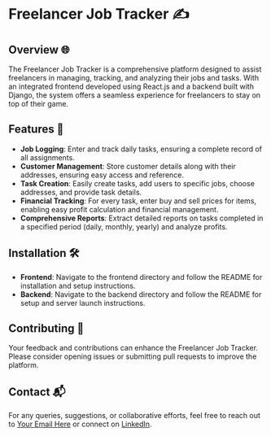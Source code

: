 # Freelancer Job Tracker ✍️

## Overview 🌐
The Freelancer Job Tracker is a comprehensive platform designed to assist freelancers in managing, tracking, and analyzing their jobs and tasks. With an integrated frontend developed using React.js and a backend built with Django, the system offers a seamless experience for freelancers to stay on top of their game.

## Features 🚀
- **Job Logging**: Enter and track daily tasks, ensuring a complete record of all assignments.
- **Customer Management**: Store customer details along with their addresses, ensuring easy access and reference.
- **Task Creation**: Easily create tasks, add users to specific jobs, choose addresses, and provide task details.
- **Financial Tracking**: For every task, enter buy and sell prices for items, enabling easy profit calculation and financial management.
- **Comprehensive Reports**: Extract detailed reports on tasks completed in a specified period (daily, monthly, yearly) and analyze profits.

## Installation 🛠️
- **Frontend**: Navigate to the frontend directory and follow the README for installation and setup instructions.
- **Backend**: Navigate to the backend directory and follow the README for setup and server launch instructions.

## Contributing 🤝
Your feedback and contributions can enhance the Freelancer Job Tracker. Please consider opening issues or submitting pull requests to improve the platform.

## Contact 📬
For any queries, suggestions, or collaborative efforts, feel free to reach out to [Your Email Here](mailto:matterahmed36@gmail.com) or connect on [LinkedIn](https://www.linkedin.com/in/ahmedmatter23/).
